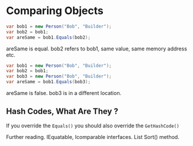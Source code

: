 # Comparing Objects

```c#
var bob1 = new Person("Bob", "Builder");
var bob2 = bob1;
var areSame = bob1.Equals(bob2);
```

areSame is equal. bob2 refers to bob1, same value, same memory address etc.

```c#
var bob1 = new Person("Bob", "Builder");
var bob2 = bob1;
var bob3 = new Person("Bob", "Builder");
var areSame = bob1.Equals(bob3);
```

areSame is false. bob3 is in a different location.

## Hash Codes, What Are They ?

If you override the `Equals()` you should also override the `GetHashCode()` 

Further reading. IEquatable, Icomparable interfaces. List<T> Sort() method.

